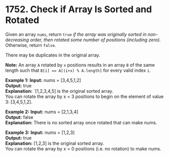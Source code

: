 # 1752. Check if Array Is Sorted and Rotated

Given an array `nums`, return `true` *if the array was originally sorted in non-decreasing order, then rotated some number of positions (including zero).* Otherwise, return `false`.

There may be duplicates in the original array.

**Note:** An array `A` rotated by `x` positions results in an array `B` of the same length such that `B[i] == A[(i+x) % A.length]` for every valid index `i`.

**Example 1:**
**Input:** nums = [3,4,5,1,2] <br>
**Output:** true <br>
**Explanation:** `[1,2,3,4,5] is the original sorted array.<br>
You can rotate the array by x = 3 positions to begin on the element of value 3: [3,4,5,1,2].

**Example 2:**
**Input:** nums = [2,1,3,4] <br>
**Output:** false <br>
**Explanation:** There is no sorted array once rotated that can make nums.

**Example 3:**
**Input:** nums = [1,2,3] <br>
**Output:** true <br>
**Explanation:** [1,2,3] is the original sorted array.<br>
You can rotate the array by x = 0 positions (i.e. no rotation) to make nums.